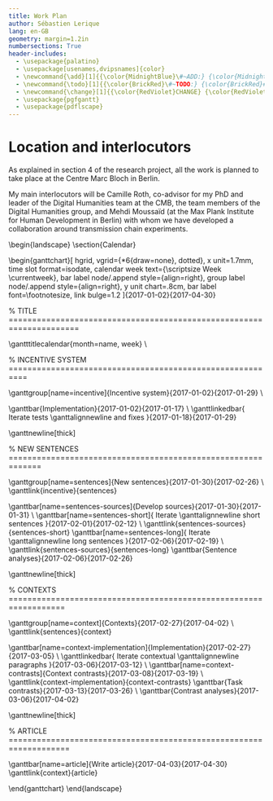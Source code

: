 ```yaml
---
title: Work Plan
author: Sébastien Lerique
lang: en-GB
geometry: margin=1.2in
numbersections: True
header-includes:
  - \usepackage{palatino}
  - \usepackage[usenames,dvipsnames]{color}
  - \newcommand{\add}[1]{{\color{MidnightBlue}\#~ADD:} {\color{MidnightBlue}#1}}
  - \newcommand{\todo}[1]{{\color{BrickRed}\#~TODO:} {\color{BrickRed}#1}}
  - \newcommand{\change}[1]{{\color{RedViolet}CHANGE} {\color{RedViolet}[#1]}}
  - \usepackage{pgfgantt}
  - \usepackage{pdflscape}
---
```



Location and interlocutors
==========================

As explained in section 4 of the research project, all the work is planned to take place at the Centre Marc Bloch in Berlin.

My main interlocutors will be Camille Roth, co-advisor for my PhD and leader of the Digital Humanities team at the CMB, the team members of the Digital Humanities group, and Mehdi Moussaïd (at the Max Plank Institute for Human Development in Berlin) with whom we have developed a collaboration around transmission chain experiments.

\begin{landscape}
\section{Calendar}

\begin{ganttchart}[
    hgrid,
    vgrid={*6{draw=none}, dotted},
    x unit=1.7mm,
    time slot format=isodate,
    calendar week text={\scriptsize Week \currentweek},
    bar label node/.append style={align=right},
    group label node/.append style={align=right},
    y unit chart=.8cm,
    bar label font=\footnotesize,
    link bulge=1.2
  ]{2017-01-02}{2017-04-30}

  % TITLE =====================================================================

  \gantttitlecalendar{month=name, week} \\

  % INCENTIVE SYSTEM ==========================================================

  \ganttgroup[name=incentive]{Incentive system}{2017-01-02}{2017-01-29} \\

  \ganttbar{Implementation}{2017-01-02}{2017-01-17} \\
  \ganttlinkedbar{
    Iterate tests \ganttalignnewline
    and fixes
  }{2017-01-18}{2017-01-29}

  \ganttnewline[thick]

  % NEW SENTENCES =============================================================

  \ganttgroup[name=sentences]{New sentences}{2017-01-30}{2017-02-26} \\
  \ganttlink{incentive}{sentences}

  \ganttbar[name=sentences-sources]{Develop sources}{2017-01-30}{2017-01-31} \\
  \ganttbar[name=sentences-short]{
    Iterate \ganttalignnewline
    short sentences
  }{2017-02-01}{2017-02-12} \\
  \ganttlink{sentences-sources}{sentences-short}
  \ganttbar[name=sentences-long]{
    Iterate \ganttalignnewline
    long sentences
  }{2017-02-06}{2017-02-19} \\
  \ganttlink{sentences-sources}{sentences-long}
  \ganttbar{Sentence analyses}{2017-02-06}{2017-02-26}

  \ganttnewline[thick]

  % CONTEXTS ==================================================================

  \ganttgroup[name=context]{Contexts}{2017-02-27}{2017-04-02} \\
  \ganttlink{sentences}{context}

  \ganttbar[name=context-implementation]{Implementation}{2017-02-27}{2017-03-05} \\
  \ganttlinkedbar{
    Iterate contextual \ganttalignnewline
    paragraphs
  }{2017-03-06}{2017-03-12} \\
  \ganttbar[name=context-contrasts]{Context contrasts}{2017-03-08}{2017-03-19} \\
  \ganttlink{context-implementation}{context-contrasts}
  \ganttbar{Task contrasts}{2017-03-13}{2017-03-26} \\
  \ganttbar{Contrast analyses}{2017-03-06}{2017-04-02}

  \ganttnewline[thick]

  % ARTICLE ===================================================================

  \ganttbar[name=article]{Write article}{2017-04-03}{2017-04-30}
  \ganttlink{context}{article}

\end{ganttchart}
\end{landscape}

